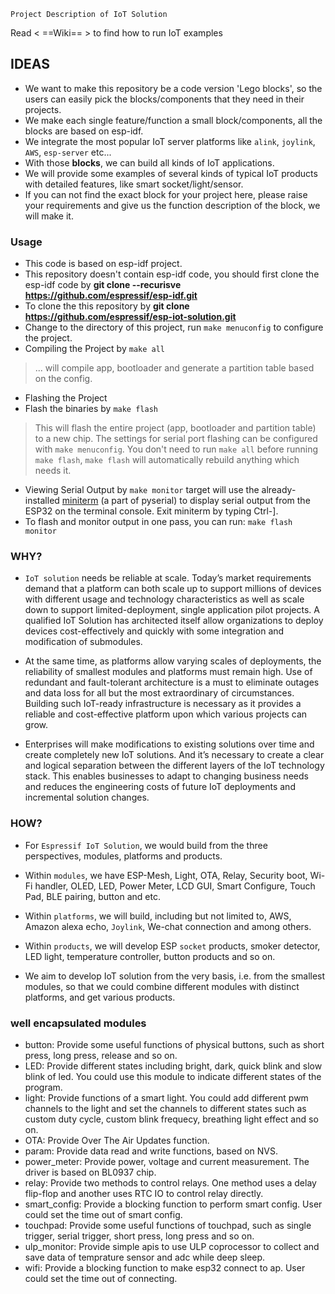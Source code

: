 `Project Description of IoT Solution`

Read < ==Wiki== >  to find how to run IoT examples

## IDEAS
* We want to make this repository be a code version 'Lego blocks', so the users can easily pick the blocks/components that they need in their projects.
* We make each single feature/function a small block/components, all the blocks are based on esp-idf.
* We integrate the most popular IoT server platforms like `alink`, `joylink`, `AWS`, `esp-server` etc...
* With those **blocks**, we can build all kinds of IoT applications.
* We will provide some examples of several kinds of typical IoT products with detailed features, like smart socket/light/sensor.
* If you can not find the exact block for your project here, please raise your requirements and give us the function description of the block, we will make it. 




### Usage
* This code is based on esp-idf project.
* This repository doesn't contain esp-idf code, you should first clone the esp-idf code by **git clone --recurisve  https://github.com/espressif/esp-idf.git**
* To clone the this repository by **git clone https://github.com/espressif/esp-iot-solution.git**
* Change to the directory of this project, run `make menuconfig` to configure the project.
* Compiling the Project by `make all`
> ... will compile app, bootloader and generate a partition table based on the config.
*  Flashing the Project
* Flash the binaries by `make flash`
> This will flash the entire project (app, bootloader and partition table) to a new chip. The settings for serial port flashing can be configured with `make menuconfig`.
> You don't need to run `make all` before running `make flash`, `make flash` will automatically rebuild anything which needs it.
* Viewing Serial Output by `make monitor` target will use the already-installed [miniterm](http://pyserial.readthedocs.io/en/latest/tools.html#module-serial.tools.miniterm) (a part of pyserial) to display serial output from the ESP32 on the terminal console.
Exit miniterm by typing Ctrl-].
* To flash and monitor output in one pass, you can run: `make flash monitor`


### WHY?
* `IoT solution` needs be reliable at scale. Today’s market requirements demand that a platform can both scale up to support millions of devices with different usage and technology characteristics as well as scale down to support limited-deployment, single application pilot projects. A qualified IoT Solution has architected itself allow organizations to deploy devices cost-effectively and quickly with some integration and modification of submodules. 

* At the same time, as platforms allow varying scales of deployments, the reliability of smallest modules and platforms must remain high. Use of redundant and fault-tolerant architecture is a must to eliminate outages and data loss for all but the most extraordinary of circumstances. Building such IoT-ready infrastructure is necessary as it provides a reliable and cost-effective platform upon which various projects can grow.

* Enterprises will make modifications to existing solutions over time and create completely new IoT solutions. And it’s necessary to create a clear and logical separation between the different layers of the IoT technology stack. This enables businesses to adapt to changing business needs and reduces the engineering costs of future IoT deployments and incremental solution changes.

### HOW?


* For `Espressif IoT Solution`, we would build from the three perspectives, modules, platforms and products.

* Within `modules`, we have ESP-Mesh, Light, OTA, Relay, Security boot, Wi-Fi handler, OLED, LED,  Power Meter, LCD GUI, Smart Configure, Touch Pad, BLE pairing, button and etc.

* Within `platforms`, we will build, including but not limited to, AWS, Amazon alexa echo, `Joylink`, We-chat connection and among others.

* Within `products`, we will develop ESP `socket` products, smoker detector, LED light, temperature controller, button products and so on.

* We aim to develop IoT solution from the very basis, i.e. from the smallest modules, so that we could combine different modules with distinct platforms, and get various products.


### well encapsulated modules

* button: Provide some useful functions of physical buttons, such as short press, long press, release and so on.
* LED: Provide different states including bright, dark, quick blink and slow blink of led. You could use this module to indicate different states of the program.
* light: Provide functions of a smart light. You could add different pwm channels to the light and set the channels to different states such as custom duty cycle, custom blink frequecy, breathing light effect and so on.
* OTA: Provide Over The Air Updates function.
* param: Provide data read and write functions, based on NVS.
* power_meter: Provide power, voltage and current measurement. The driver is based on BL0937 chip.
* relay: Provide two methods to control relays. One method uses a delay flip-flop and another uses RTC IO to control relay directly.
* smart_config: Provide a blocking function to perform smart config. User could set the time out of smart config.
* touchpad: Provide some useful functions of touchpad, such as single trigger, serial trigger, short press, long press and so on.
* ulp_monitor: Provide simple apis to use ULP coprocessor to collect and save data of temprature sensor and adc while deep sleep.
* wifi: Provide a blocking function to make esp32 connect to ap. User could set the time out of connecting.